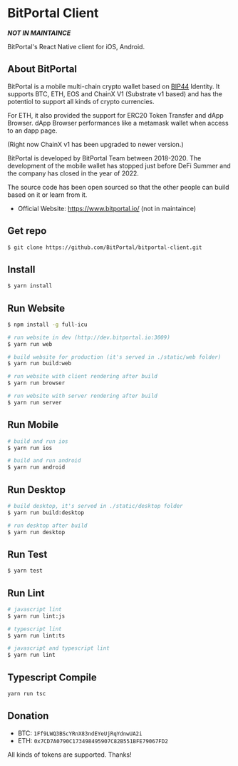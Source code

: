 # BitPortal Client

***NOT IN MAINTAINCE***

BitPortal's React Native client for iOS, Android. 

## About BitPortal

BitPortal is a mobile multi-chain crypto wallet based on [BIP44](https://github.com/bitcoin/bips/blob/master/bip-0032.mediawiki) Identity. It supports BTC, ETH, EOS and ChainX V1 (Substrate v1 based) and has the potentiol to support all kinds of crypto currencies.

For ETH, it also provided the support for ERC20 Token Transfer and dApp Browser. dApp Browser performances like a metamask wallet when access to an dapp page.

(Right now ChainX v1 has been upgraded to newer version.)

BitPortal is developed by BitPortal Team between 2018-2020. The development of the mobile wallet has stopped just before DeFi Summer and the company has closed in the year of 2022.

The source code has been open sourced so that the other people can build based on it or learn from it.

* Official Website: https://www.bitportal.io/ (not in maintaince)

## Get repo
```sh
$ git clone https://github.com/BitPortal/bitportal-client.git
```

## Install
```sh
$ yarn install
```

## Run Website
```sh
$ npm install -g full-icu

# run website in dev (http://dev.bitportal.io:3009)
$ yarn run web

# build website for production (it's served in ./static/web folder)
$ yarn run build:web

# run website with client rendering after build
$ yarn run browser

# run website with server rendering after build
$ yarn run server

```

## Run Mobile
```sh
# build and run ios
$ yarn run ios

# build and run android
$ yarn run android
```

## Run Desktop
```sh
# build desktop, it's served in ./static/desktop folder
$ yarn run build:desktop

# run desktop after build
$ yarn run desktop
```

## Run Test
```sh
$ yarn test
```

## Run Lint
```sh
# javascript lint
$ yarn run lint:js

# typescript lint
$ yarn run lint:ts

# javascript and typescript lint
$ yarn run lint
```

## Typescript Compile
```sh
yarn run tsc
```


## Donation

* BTC: `1Ff9LWQ3BScYRnX83ndEYeUjRqYdnwUA2i`
* ETH: `0x7CD7A0790C173498495907C82B551BFE79067FD2`

All kinds of tokens are supported. Thanks!
